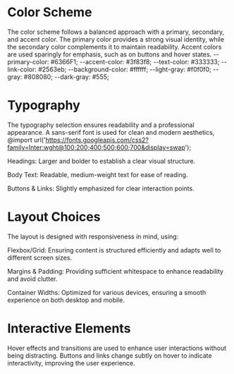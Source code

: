 # Color Scheme

The color scheme follows a balanced approach with a primary, secondary, and accent color. The primary color provides a strong visual identity, while the secondary color complements it to maintain readability. Accent colors are used sparingly for emphasis, such as on buttons and hover states.
    --primary-color: #6366F1;
    --accent-color: #3f83f8;
    --text-color: #333333;
    --link-color: #2563eb;
    --background-color: #ffffff;
    --light-gray: #f0f0f0;
    --gray: #808080;
    --dark-gray: #555;

# Typography

The typography selection ensures readability and a professional appearance. A sans-serif font is used for clean and modern aesthetics, 
@import url('https://fonts.googleapis.com/css2?family=Inter:wght@100;200;400;500;600;700&display=swap');

Headings: Larger and bolder to establish a clear visual structure.

Body Text: Readable, medium-weight text for ease of reading.

Buttons & Links: Slightly emphasized for clear interaction points.

# Layout Choices

The layout is designed with responsiveness in mind, using:

Flexbox/Grid: Ensuring content is structured efficiently and adapts well to different screen sizes.

Margins & Padding: Providing sufficient whitespace to enhance readability and avoid clutter.

Container Widths: Optimized for various devices, ensuring a smooth experience on both desktop and mobile.

# Interactive Elements

Hover effects and transitions are used to enhance user interactions without being distracting. Buttons and links change subtly on hover to indicate interactivity, improving the user experience.

